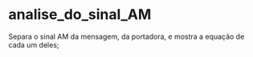 # analise_do_sinal_AM
 Separa o sinal AM da mensagem, da portadora, e mostra a equação de cada um deles;
